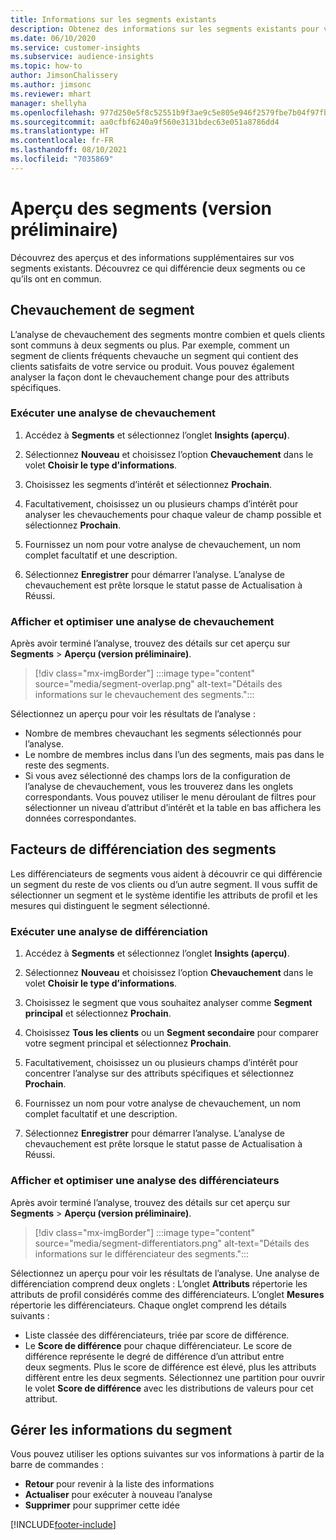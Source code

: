 ```yaml
---
title: Informations sur les segments existants
description: Obtenez des informations sur les segments existants pour voir les différences et les points communs.
ms.date: 06/10/2020
ms.service: customer-insights
ms.subservice: audience-insights
ms.topic: how-to
author: JimsonChalissery
ms.author: jimsonc
ms.reviewer: mhart
manager: shellyha
ms.openlocfilehash: 977d250e5f8c52551b9f3ae9c5e805e946f2579fbe7b04f97fbac880debbac2a
ms.sourcegitcommit: aa0cfbf6240a9f560e3131bdec63e051a8786dd4
ms.translationtype: HT
ms.contentlocale: fr-FR
ms.lasthandoff: 08/10/2021
ms.locfileid: "7035869"
---
```

# <a name="segment-insights-preview"></a>Aperçu des segments (version préliminaire)

Découvrez des aperçus et des informations supplémentaires sur vos segments existants. Découvrez ce qui différencie deux segments ou ce qu’ils ont en commun.

## <a name="segment-overlap"></a>Chevauchement de segment

L’analyse de chevauchement des segments montre combien et quels clients sont communs à deux segments ou plus. Par exemple, comment un segment de clients fréquents chevauche un segment qui contient des clients satisfaits de votre service ou produit.
Vous pouvez également analyser la façon dont le chevauchement change pour des attributs spécifiques.

### <a name="run-an-overlap-analysis"></a>Exécuter une analyse de chevauchement

1. Accédez à **Segments** et sélectionnez l’onglet **Insights (aperçu)**.

1. Sélectionnez **Nouveau** et choisissez l’option **Chevauchement** dans le volet **Choisir le type d’informations**.

1. Choisissez les segments d’intérêt et sélectionnez **Prochain**.

1. Facultativement, choisissez un ou plusieurs champs d’intérêt pour analyser les chevauchements pour chaque valeur de champ possible et sélectionnez **Prochain**.

1. Fournissez un nom pour votre analyse de chevauchement, un nom complet facultatif et une description.

1. Sélectionnez **Enregistrer** pour démarrer l’analyse. L’analyse de chevauchement est prête lorsque le statut passe de Actualisation à Réussi.

### <a name="view-and-optimize-an-overlap-analysis"></a>Afficher et optimiser une analyse de chevauchement

Après avoir terminé l’analyse, trouvez des détails sur cet aperçu sur **Segments** > **Aperçu (version préliminaire)**.

> [!div class="mx-imgBorder"]
> :::image type="content" source="media/segment-overlap.png" alt-text="Détails des informations sur le chevauchement des segments.":::

Sélectionnez un aperçu pour voir les résultats de l’analyse :

- Nombre de membres chevauchant les segments sélectionnés pour l’analyse.
- Le nombre de membres inclus dans l’un des segments, mais pas dans le reste des segments.
- Si vous avez sélectionné des champs lors de la configuration de l’analyse de chevauchement, vous les trouverez dans les onglets correspondants. Vous pouvez utiliser le menu déroulant de filtres pour sélectionner un niveau d’attribut d’intérêt et la table en bas affichera les données correspondantes.

## <a name="segment-differentiators"></a>Facteurs de différenciation des segments

Les différenciateurs de segments vous aident à découvrir ce qui différencie un segment du reste de vos clients ou d’un autre segment. Il vous suffit de sélectionner un segment et le système identifie les attributs de profil et les mesures qui distinguent le segment sélectionné.

### <a name="run-a-differentiator-analysis"></a>Exécuter une analyse de différenciation

1. Accédez à **Segments** et sélectionnez l’onglet **Insights (aperçu)**.

1. Sélectionnez **Nouveau** et choisissez l’option **Chevauchement** dans le volet **Choisir le type d’informations**.

1. Choisissez le segment que vous souhaitez analyser comme **Segment principal** et sélectionnez **Prochain**.

1. Choisissez **Tous les clients** ou un **Segment secondaire** pour comparer votre segment principal et sélectionnez **Prochain**.

1. Facultativement, choisissez un ou plusieurs champs d’intérêt pour concentrer l’analyse sur des attributs spécifiques et sélectionnez **Prochain**.

1. Fournissez un nom pour votre analyse de chevauchement, un nom complet facultatif et une description.

1. Sélectionnez **Enregistrer** pour démarrer l’analyse. L’analyse de chevauchement est prête lorsque le statut passe de Actualisation à Réussi.

### <a name="view-and-optimize-a-differentiators-analysis"></a>Afficher et optimiser une analyse des différenciateurs

Après avoir terminé l’analyse, trouvez des détails sur cet aperçu sur **Segments** > **Aperçu (version préliminaire)**.

> [!div class="mx-imgBorder"]
> :::image type="content" source="media/segment-differentiators.png" alt-text="Détails des informations sur le différenciateur des segments.":::

Sélectionnez un aperçu pour voir les résultats de l’analyse. Une analyse de différenciation comprend deux onglets : L’onglet **Attributs** répertorie les attributs de profil considérés comme des différenciateurs. L’onglet **Mesures** répertorie les différenciateurs. Chaque onglet comprend les détails suivants :

- Liste classée des différenciateurs, triée par score de différence.
- Le **Score de différence** pour chaque différenciateur. Le score de différence représente le degré de différence d’un attribut entre deux segments. Plus le score de différence est élevé, plus les attributs diffèrent entre les deux segments. Sélectionnez une partition pour ouvrir le volet **Score de différence** avec les distributions de valeurs pour cet attribut.

## <a name="manage-segment-insights"></a>Gérer les informations du segment

Vous pouvez utiliser les options suivantes sur vos informations à partir de la barre de commandes :

- **Retour** pour revenir à la liste des informations
- **Actualiser** pour exécuter à nouveau l’analyse
- **Supprimer** pour supprimer cette idée


[!INCLUDE[footer-include](../includes/footer-banner.md)]